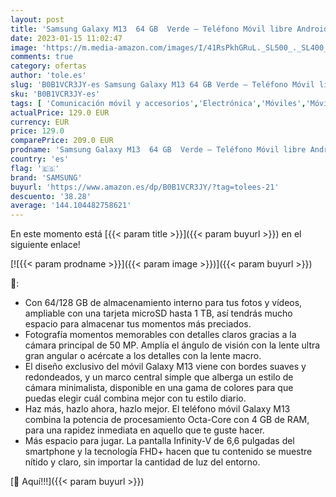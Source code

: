 ```yaml
---
layout: post
title: 'Samsung Galaxy M13  64 GB  Verde – Teléfono Móvil libre Android  Smartphone con 4GB de RAM [Versión española]'
date: 2023-01-15 11:02:47
image: 'https://m.media-amazon.com/images/I/41RsPkhGRuL._SL500_._SL400_.jpg'
comments: true
category: ofertas
author: 'tole.es'
slug: 'B0B1VCR3JY-es Samsung Galaxy M13 64 GB Verde – Teléfono Móvil libre...'
sku: 'B0B1VCR3JY-es'
tags: [ 'Comunicación móvil y accesorios','Electrónica','Móviles','Móviles y smartphones libres','android','samsung','🇪🇸', ]
actualPrice: 129.0 EUR
currency: EUR
price: 129.0
comparePrice: 209.0 EUR
prodname: 'Samsung Galaxy M13  64 GB  Verde – Teléfono Móvil libre Android  Smartphone con 4GB de RAM [Versión española]'
country: 'es'
flag: '🇪🇸'
brand: 'SAMSUNG'
buyurl: 'https://www.amazon.es/dp/B0B1VCR3JY/?tag=tolees-21'
descuento: '38.28'
average: '144.104482758621'
---
```


En este momento está [{{< param title >}}]({{< param buyurl >}}) en el siguiente enlace!

[![{{< param prodname >}}]({{< param image >}})]({{< param buyurl >}})

🔎:

- Con 64/128 GB de almacenamiento interno para tus fotos y vídeos, ampliable con una tarjeta microSD hasta 1 TB, así tendrás mucho espacio para almacenar tus momentos más preciados.
- Fotografía momentos memorables con detalles claros gracias a la cámara principal de 50 MP. Amplía el ángulo de visión con la lente ultra gran angular o acércate a los detalles con la lente macro.
- El diseño exclusivo del móvil Galaxy M13 viene con bordes suaves y redondeados, y un marco central simple que alberga un estilo de cámara minimalista, disponible en una gama de colores para que puedas elegir cuál combina mejor con tu estilo diario.
- Haz más, hazlo ahora, hazlo mejor. El teléfono móvil Galaxy M13 combina la potencia de procesamiento Octa-Core con 4 GB de RAM, para una rapidez inmediata en aquello que te guste hacer.
- Más espacio para jugar. La pantalla Infinity-V de 6,6 pulgadas del smartphone y la tecnología FHD+ hacen que tu contenido se muestre nítido y claro, sin importar la cantidad de luz del entorno.

[🛒 Aquí!!!]({{< param buyurl >}})
